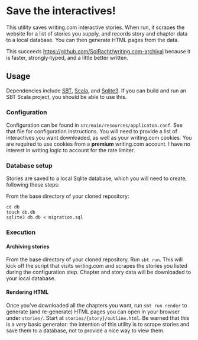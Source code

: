 # Save the interactives!

This utility saves writing.com interactive stories. When run, it scrapes the website for a list of stories you supply, and records story and chapter data to a local database. You can then generate HTML pages from the data.

This succeeds https://github.com/SolRacht/writing.com-archival because it is faster, strongly-typed, and a little better written.


## Usage

Dependencies include [SBT](https://www.scala-sbt.org/), [Scala](https://scala-lang.org/), and [Sqlite3](https://sqlite.org/index.html). If you can build and run an SBT Scala project, you should be able to use this.

### Configuration

Configuration can be found in `src/main/resources/applicaton.conf`. See that file for configuration instructions. You will need to provide a list of interactives you want downloaded, as well as your writing.com cookies. You are required to use cookies from a **premium** writing.com account. I have no interest in writing logic to account for the rate limiter.

### Database setup

Stories are saved to a local Sqlite database, which you will need to create, following these steps:

From the base directory of your cloned repository:

```
cd db
touch db.db
sqlite3 db.db < migration.sql
```

### Execution

#### Archiving stories

From the base directory of your cloned repository, Run `sbt run`. This will kick off the script that visits writing.com and scrapes the stories you listed during the configuration step. Chapter and story data will be downloaded to your local database.

#### Rendering HTML

Once you've downloaded all the chapters you want, run `sbt run render` to generate (and re-generate) HTML pages you can open in your browser under `stories/`. Start at `stories/{story}/outline.html`. Be warned that this is a _very_ basic generator: the intention of this utility is to scrape stories and save them to a database, not to provide a nice way to view them.
